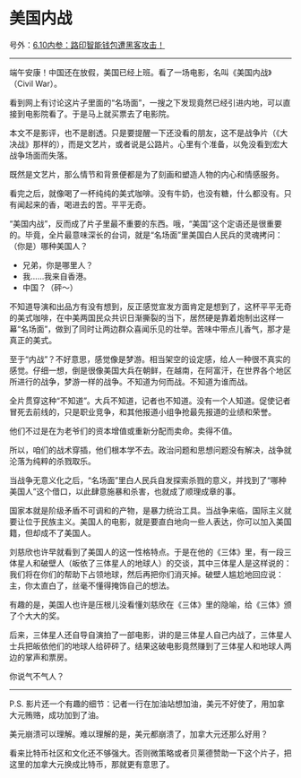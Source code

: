 # 美国内战

号外：[6.10内参：路印智能钱包遭黑客攻击！](http://rd.liujiaolian.com/i/20240609)

* * *

端午安康！中国还在放假，美国已经上班。看了一场电影，名叫《美国内战》（Civil War）。

看到网上有讨论这片子里面的“名场面”，一搜之下发现竟然已经引进内地，可以直接到电影院看了。于是马上就买票去了电影院。

本文不是影评，也不是剧透。只是要提醒一下还没看的朋友，这不是战争片（《大决战》那样的），而是文艺片，或者说是公路片。心里有个准备，以免没看到宏大战争场面而失落。

既然是文艺片，那么情节和背景便都是为了刻画和塑造人物的内心和情感服务。

看完之后，就像喝了一杯纯纯的美式咖啡。没有牛奶，也没有糖，什么都没有。只有闻起来的香，喝进去的苦。平平无奇。

“美国内战”，反而成了片子里最不重要的东西。哦，“美国”这个定语还是很重要的。毕竟，全片最意味深长的台词，就是“名场面”里美国白人民兵的灵魂拷问：（你是）哪种美国人？

- 兄弟，你是哪里人？
- 我……我来自香港。
- 中国？（砰～）

不知道导演和出品方有没有想到，反正感觉宣发方面肯定是想到了，这杯平平无奇的美式咖啡，在中美两国民众共识日渐撕裂的当下，居然硬是靠着炮制出这样一幕“名场面”，做到了同时让两边群众喜闻乐见的壮举。苦味中带点儿香气，那才是真正的美式。

至于“内战”？不好意思，感觉像是梦游。相当架空的设定感，给人一种很不真实的感觉。仔细一想，倒是很像美国大兵在朝鲜，在越南，在阿富汗，在世界各个地区所进行的战争，梦游一样的战争。不知道为何而战。不知道为谁而战。

全片贯穿这种“不知道”。大兵不知道，记者也不知道。没有一个人知道。促使记者冒死去前线的，只是职业竞争，和其他报道小组争抢最先报道的业绩和荣誉。

他们不过是在为老爷们的资本增值或重新分配而卖命。卖得不值。

所以，咱们的战术穿插，他们根本学不去。政治问题和思想问题没有解决，战争就沦落为纯粹的杀戮取乐。

当战争无意义化之后，“名场面”里白人民兵自发探索杀戮的意义，并找到了“哪种美国人”这个借口，以此肆意施暴和杀害，也就成了顺理成章的事。

国家本就是阶级矛盾不可调和的产物，是暴力统治工具。当战争来临，国际主义就要让位于民族主义。美国人的电影，就是要直白地向一些人表达，你可以加入美国籍，但却成不了美国人。

刘慈欣也许早就看到了美国人的这一性格特点。于是在他的《三体》里，有一段三体星人和破壁人（皈依了三体星人的地球人）的交谈，其中三体星人是这样说的：我们将在你们的帮助下占领地球，然后再把你们消灭掉。破壁人尴尬地回应说：主，你太直白了，丝毫不懂得掩饰自己的想法。

有趣的是，美国人也许是压根儿没看懂刘慈欣在《三体》里的隐喻，给《三体》颁了个大大的奖。

后来，三体星人还自导自演拍了一部电影，讲的是三体星人自己内战了，三体星人士兵把皈依他们的地球人给砰砰了。结果这破电影竟然赚到了三体星人和地球人两边的掌声和票房。

你说气不气人？

* * *

P.S. 影片还一个有趣的细节：记者一行在加油站想加油，美元不好使了，用加拿大元贿赂，成功加到了油。

美元崩溃可以理解。难以理解的是，美元都崩溃了，加拿大元还那么好用？

看来比特币社区和文化还不够强大。否则微策略或者贝莱德赞助一下这个片子，把这里的加拿大元换成比特币，那就更有意思了。

